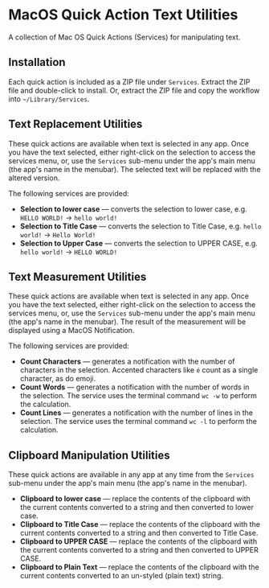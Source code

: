 # MacOS Quick Action Text Utilities
A collection of Mac OS Quick Actions (Services) for manipulating text.

## Installation

Each quick action is included as a ZIP file under `Services`. Extract the ZIP file and double-click to install. Or, extract the ZIP file and copy the workflow into `~/Library/Services`.

## Text Replacement Utilities

These quick actions are available when text is selected in any app. Once you have the text selected, either right-click on the selection to access the services menu, or, use the `Services` sub-menu under the app's main menu (the app's name in the menubar). The selected text will be replaced with the altered version.

The following services are provided:

* **Selection to lower case** — converts the selection to lower case, e.g. `HELLO WORLD!` → `hello world!`
* **Selection to Title Case** — converts the selection to Title Case, e.g. `hello world!` → `Hello World!`
* **Selection to Upper Case** — converts the selection to UPPER CASE, e.g. `hello world!` → `HELLO WORLD!`

## Text Measurement Utilities

These quick actions are available when text is selected in any app. Once you have the text selected, either right-click on the selection to access the services menu, or, use the `Services` sub-menu under the app's main menu (the app's name in the menubar). The result of the measurement will be displayed using a MacOS Notification.

The following services are provided:

* **Count Characters** — generates a notification with the number of characters in the selection. Accented characters like `é` count as a single character, as do emoji.
* **Count Words** — generates a notification with the number of words in the selection. The service uses the terminal command `wc -w` to perform the calculation.
* **Count Lines** — generates a notification with the number of lines in the selection. The service uses the terminal command `wc -l` to perform the calculation.

## Clipboard Manipulation Utilities

These quick actions are available in any app at any time from the `Services` sub-menu under the app's main menu (the app's name in the menubar).

* **Clipboard to lower case** — replace the contents of the clipboard with the current contents converted to a string and then converted to lower case.
* **Clipboard to Title Case** — replace the contents of the clipboard with the current contents converted to a string and then converted to Title Case.
* **Clipboard to UPPER CASE** — replace the contents of the clipboard with the current contents converted to a string and then converted to UPPER CASE.
* **Clipboard to Plain Text** — replace the contents of the clipboard with the current contents converted to an un-styled (plain text) string.